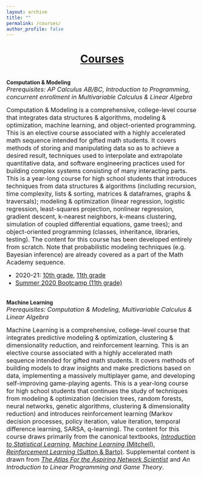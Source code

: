 ```yaml
---
layout: archive
title: ""
permalink: /courses/
author_profile: false
---
```


<!--<div style="width:100%; max-width:800px; margin:auto"> 
    <p><center><b><hr>Links to current assignments: <a class="body" target="_blank" href="https://eurisko-us.github.io/computation-and-modeling-2020-21">Computation & Modeling</a>, <a class="body" target="_blank" href="https://eurisko-us.github.io/machine-learning-2020-21">Machine Learning</a><hr></b></center></p>
    <br>
</div>-->

# [<center>Courses</center>](#top)

<div style="width:100%; max-width:800px; margin:auto">  
    
<br><b>Computation & Modeling</b>
<br><font size="3em"><i>Prerequisites: AP Calculus AB/BC, Introduction to Programming, concurrent enrollment in Multivariable Calculus & Linear Algebra</i></font>
<p><font size="3em">
    Computation & Modeling is a comprehensive, college-level course that integrates data structures & algorithms, modeling & optimization, machine learning, and object-oriented programming. This is an elective course associated with a highly accelerated math sequence intended for gifted math students. It covers methods of storing and manipulating data so as to achieve a desired result, techniques used to interpolate and extrapolate quantitative data, and software engineering practices used for building complex systems consisting of many interacting parts. This is a year-long course for high school students that introduces techniques from data structures & algorithms (including recursion, time complexity, lists & sorting, matrices & dataframes, graphs & traversals); modeling & optimization (linear regression, logistic regression, least-squares projection, nonlinear regression, gradient descent, k-nearest neighbors, k-means clustering, simulation of coupled differential equations, game trees); and object-oriented programming (classes, inheritance, libraries, testing). The content for this course has been developed entirely from scratch. Note that probabilistic modeling techniques (e.g. Bayesian inference) are already covered as a part of the Math Academy sequence.
    </font></p>

<font size="3em"><ul>
    <li>2020-21: <a class="body" target="_blank" href="https://eurisko-us.github.io/computation-and-modeling-2020-21">10th grade</a>, <a class="body" target="_blank" href="https://eurisko-us.github.io/machine-learning-2020-21">11th grade</a></li>
    <li><a class="body" target="_blank" href="https://eurisko-us.github.io/computation-and-modeling-2020-summer">Summer 2020 Bootcamp (11th grade)</a></li>
</ul></font>

</div>


<div style="width:100%; max-width:800px; margin:auto">  

<br><b>Machine Learning</b>
<br><font size="3em"><i>Prerequisites: Computation & Modeling, Multivariable Calculus & Linear Algebra</i></font>
<p><font size="3em">
    Machine Learning is a comprehensive, college-level course that integrates predictive modeling & optimization, clustering & dimensionality reduction, and reinforcement learning. This is an elective course associated with a highly accelerated math sequence intended for gifted math students. It covers methods of building models to draw insights and make predictions based on data, implementing a massively multiplayer game, and developing self-improving game-playing agents. This is a year-long course for high school students that continues the study of techniques from modeling & optimization (decision trees, random forests, neural networks, genetic algorithms, clustering & dimensionality reduction) and introduces reinforcement learning (Markov decision processes, policy iteration, value iteration, temporal difference learning, SARSA, q-learning). The content for this course draws primarily from the canonical textbooks, <a class="body" target="_blank" href="https://www.statlearning.com/"><i>Introduction to Statistical Learning</i></a>, <a class="body" target="_blank" href="https://www.cs.cmu.edu/~tom/mlbook.html"><i>Machine Learning</i> (Mitchell)</a>, <a class="body" target="_blank" href="http://incompleteideas.net/book/the-book.html"><i>Reinforcement Learning</i> (Sutton & Barto)</a>. Supplemental content is drawn from <a class="body" target="_blank" href="https://www.networkatlas.eu/"><i>The Atlas For the Aspiring Network Scientist</i></a> and <i>An Introduction to Linear Programming and Game Theory</i>.
    </font></p>
    
</div>
